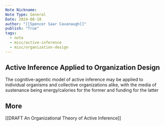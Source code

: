 ```yaml
---
Note Nickname: 
Note Type: General
Date: 2024-08-10
author: "[[Spencer Saar Cavanaugh]]"
publish: "True"
tags:
  - note
  - misc/active-inference
  - misc/organization-design
---
```


## Active Inference Applied to Organization Design

The cognitive-agentic model of active inference may be applied to individual organisms and collective organizations alike, with the media of sustenance being energy/calories for the former and funding for the latter

## More

[[DRAFT An Organizational Theory of Active Inference]]
